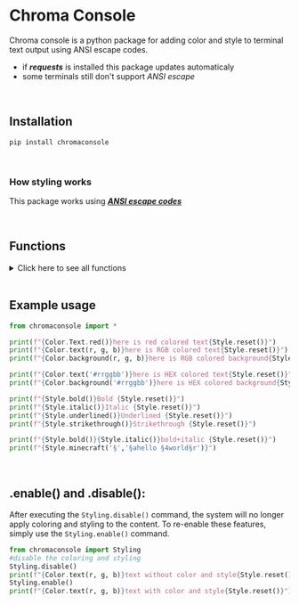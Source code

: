 # Chroma Console

Chroma console is a python package for adding color and style to terminal text output using ANSI escape codes.

* if ***requests*** is installed this package updates automaticaly
* some terminals still don't support *ANSI escape*

<br>

## Installation

```shell
pip install chromaconsole
```

<br>

### How styling works
This package works using ***[ANSI escape codes](https://en.wikipedia.org/wiki/ANSI_escape_code)***

<br>

## Functions
<details>
<summary>Click here to see all functions</summary>

```python
#styling
Styling.disable()
Styling.enable()
Style.reset()
Style.bold()
Style.faint()
Style.italic()
Style.underlined()
Style.slow_blink()
Style.rapid_blink()
Style.reverse()
Style.hidden()
Style.strikethrough()
Style.doubly_underlined()
Style.normal_intensity()
Style.not_italic()
Style.not_underlined()
Style.not_blinking()
Style.proportional_spacing()
Style.not_reversed()
Style.reveal()
Style.not_strikethrough()
Style.not_proportional_spacing()
Style.overlined()
Style.not_overlined()
Style.minecraft(*args)

#coloring
Color.text(*args)
Color.text_gradient("text", color, color)
Color.default_text()
Color.background(*args)
Color.background_gradient("text", color, color)
Color.default_background()
Color.Text.black()
Color.Text.red()
Color.Text.green()
Color.Text.yellow()
Color.Text.blue()
Color.Text.magenta()
Color.Text.cyan()
Color.Text.white()
Color.Text.br_black()
Color.Text.br_red()
Color.Text.br_green()
Color.Text.br_yellow()
Color.Text.br_blue()
Color.Text.br_magenta()
Color.Text.br_cyan()
Color.Text.br_white()
Color.Background.black()
Color.Background.red()
Color.Background.green()
Color.Background.yellow()
Color.Background.blue()
Color.Background.magenta()
Color.Background.cyan()
Color.Background.white()
Color.Background.br_black()
Color.Background.br_red()
Color.Background.br_green()
Color.Background.br_yellow()
Color.Background.br_blue()
Color.Background.br_magenta()
Color.Background.br_cyan()
Color.Background.br_white()

#some other things (not finished)
Console.clr_scr_to_end()
Console.clr_scr_to_begin()
Console.clr_entire_scr()
Console.clr_line_to_end()
Console.clr_line_to_begin()
Console.clr_entire_line()
Console.scroll_up(int)
Console.scroll_down(int)
Console.bell()
Console.save_cursor()
Console.restore_cursor()
Console.switch_alt_scr()
Console.switch_orig_scr()
Console.show_cursor()
Console.hide_cursor()
```
</details>

<br>

## Example usage

```python
from chromaconsole import *

print(f"{Color.Text.red()}here is red colored text{Style.reset()}")
print(f"{Color.text(r, g, b)}here is RGB colored text{Style.reset()}")
print(f"{Color.background(r, g, b)}here is RGB colored background{Style.reset()}")

print(f"{Color.text('#rrggbb')}here is HEX colored text{Style.reset()}")
print(f"{Color.background('#rrggbb')}here is HEX colored background{Style.reset()}")

print(f"{Style.bold()}Bold {Style.reset()}")
print(f"{Style.italic()}Italic {Style.reset()}")
print(f"{Style.underlined()}Underlined {Style.reset()}")
print(f"{Style.strikethrough()}Strikethrough {Style.reset()}")

print(f"{Style.bold()}{Style.italic()}bold+italic {Style.reset()}")
print(f"{Style.minecraft('§','§ahello §4world§r')}")
```

<br>

## .enable() and .disable():

After executing the `Styling.disable()` command, the system will no longer apply coloring and styling to the content. To re-enable these features, simply use the `Styling.enable()` command.

```python
from chromaconsole import Styling
#disable the coloring and styling
Styling.disable()
print(f"{Color.text(r, g, b)}text without color and style{Style.reset()}")
Styling.enable()
print(f"{Color.text(r, g, b)}text with color and style{Style.reset()}")
```